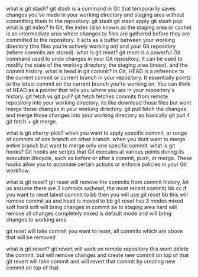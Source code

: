 what is git stash?
git stash is a command in Git that temporarily saves changes you’ve made in your working directory and staging area without committing them to the repository.
git stash
git stash apply
git stash pop
what is git index?
In Git, the index (also known as the staging area or cache) is an intermediate area where changes to files are gathered before they are committed to the repository. It acts as a buffer between your working directory (the files you’re actively working on) and your Git repository (where commits are stored).
what is git reset?
git reset is a powerful Git command used to undo changes in your Git repository. It can be used to modify the state of the working directory, the staging area (index), and the commit history.
what is head in git commit?
In Git, HEAD is a reference to the current commit or current branch in your repository. It essentially points to the latest commit on the current branch you're working on. You can think of HEAD as a pointer that tells you where you are in your repository's history.
git fetch vs git pull?
git fetch fetches commits from remote repository into your working directory, its like download those files but wont merge those changes in your working directory.
git pull fetch the changes and merge those changes into your working directory so basically git pull if git fetch + git merge.

what is git cherry-pick?
when you want to apply specific commit, or range of commits of one branch on other branch. when you dont want to merge entire branch but want to merge only one specific commit.
what is git hooks?
Git hooks are scripts that Git executes at various points during its execution lifecycle, such as before or after a commit, push, or merge. These hooks allow you to automate certain actions or enforce policies in your Git workflow.

what is git reset?
git reset will remove the commits from commit history,
let us assume there are 3 commits aa(head, the most recent commit) bb cc
if you want to reset latest commit to bb then you will use
git reset bb this will remove commit aa and head is moved to bb 
git reset has 3 modes mixed soft hard
soft will bring changes in commit aa to staging area
hard will remove all changes completely
mixed is default mode and will bring changes to working area

git reset will take commit you want to reset, all commits which are above that will be removed

what is git revert?
git revert will work on remote repository
this wont delete the commit, but will remove changes and create new commit on top of that 
git revert will take commit and will revert that commit by creating new commit on top of that
